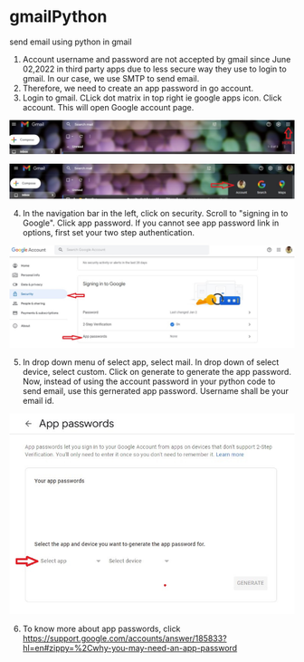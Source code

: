 # gmailPython
send email using python in gmail

1. Account username and password are not accepted by gmail since June 02,2022 in third party apps due to less secure way they use to login to gmail. In our case, we use SMTP to send email.
2. Therefore, we need to create an app password in go account.
3. Login to gmail. CLick dot matrix in top right ie google apps icon. Click account. This will open Google account page.

![step 1](1.jpg?raw=true)

![step 2](2.jpg?raw=true)

4. In the navigation bar in the left, click on security. Scroll to "signing in to Google". Click app password. If you cannot see app password link in options, first set your two step authentication.

![step 3](3.jpg?raw=true)

5. In drop down menu of select app, select mail. In drop down of select device, select custom. Click on generate to generate the app password. Now, instead of using the account password in your python code to send email, use this gernerated app password. Username shall be your email id. 

![step 4](4.jpg?raw=true)

6. To know more about app passwords, click https://support.google.com/accounts/answer/185833?hl=en#zippy=%2Cwhy-you-may-need-an-app-password
